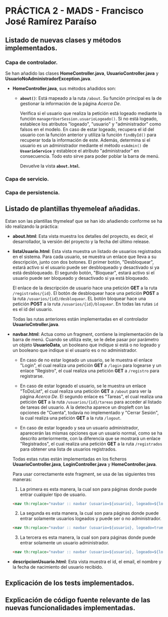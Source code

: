 # PRÁCTICA 2 - MADS - Francisco José Ramírez Paraíso
## Listado de nuevas clases y métodos implementados.
### Capa de controlador.

Se han añadido las clases **HomeController.java**, **UsuarioController.java** y **UsuarioNoAdministradorException.java**.

- **HomeController.java**, sus métodos añadidos son:
    - **`about()`**: Está mapeado a la ruta `/about`. Su función principal es la de gestionar la información de la página _Acerca De_.
    
        Verifica si el usuario que realiza la petición está logeado mediante la función `managerUserSession.usuarioLogeado()`. Si no está logeado, establece los atributos "logeado", "usuario" y "administrador" como falsos en el modelo. En caso de estar logeado, recupera el id del usuario con la función anterior y utiliza la función `findById()` para recuperar toda la información de este. Además, determina si el usuario es un administrador mediante el método `esAdmin()` de **`UsuarioService`** y establece el atributo "administrador" en consecuencia. Todo esto sirve para poder poblar la barra de menú. 

        Devuelve la vista **`about.html`**.

### Capa de servicio.
### Capa de persistencia.

## Listado de plantillas thyemeleaf añadidas.
Estan son las plantillas thymeleaf que se han ido añadiendo conforme se ha ido realizando la práctica:

- **about.html**: Esta vista muestra los detalles del proyecto, es decir, el desarrollador, la versión del proyecto y la fecha del último release.

- **listaUsuario.html**: Esta vista muestra un listado de usuarios registrados en el sistema. Para cada usuario, se muestra un enlace que lleva a su descripción, junto con dos botones. El primer botón, "Desbloquear", estará activo si el usuario puede ser desbloqueado y desactivado si ya está desbloqueado. El segundo botón, "Bloquear", estará activo si el usuario puede ser bloqueado y desactivado si ya está bloqueado.
    
    El enlace de la descripción de usuario hace una petición **GET** a la ruta `/registrados/{id}`. El botón de desbloquear hace una petición **POST** a la ruta `/usuarios/{id}/desbloquear`. EL botón bloquear hace una petición **POST** a la ruta `/usuarios/{id}/bloquear`. En todas las rutas `id` es el id del usuario.

    Todas las rutas anteriores están implementadas en el controlador **UsuarioCntroller.java**.

- **navbar.html**: Actua como un fragment, contiene la implementación de la barra de menú. Cuando se utiliza este, se le debe pasar por parámetro un objeto **UsuarioData**, un booleano que indique si está o no logeado y un booleano que indique si el usuario es o no administrador.

    - En caso de no estar logeado un usuario, se le muestra el enlace "Login", el cual realiza una petición **GET** a `/login` para logearse y un enlace "Registro", el cual realiza una petición **GET** a `/registro` para registrarse.

    - En caso de estar logeado el usuario, se le muestra un enlace "ToDoList", el cual realiza una petición **GET** a `/about` para ver la página _Acerca De_. El segundo enlace es "Tareas", el cual realiza una petición **GET** a la ruta `/usuarios/{id}/tareas` para acceder al listado de tareas del usuario. A la detecha aparece un dropleft con las opciones de "Cuenta", todavía no implementado y "Cerrar Sesión", la cual realiza una petición **GET** a la ruta `/logout`.

    - En caso de estar logeado y sea un usuario administrador, aparecerán las mismas opciones que un usuario normal, como se ha descrito anteriormente, con la diferencia que se mostrará un enlace "Registrados", el cual realiza una petición **GET** a la ruta `/registrados` para obtener una lista de usuarios registrados.

    Todas estas rutas están implementadas en los ficheros **UsuarioController.java**, **LoginController.java** y **HomeController.java**.

    Para usar correctamente este fragment, se usa de las siguientes tres maneras:

    1. La primera es esta manera, la cual son para páginas donde puede entrar cualquier tipo de usuario.

    ```html
    <nav th:replace="navbar :: navbar (usuario=${usuario}, logeado=${logeado}, administrador=${administrador})"></nav>
    ```
    
    2. La segunda es esta manera, la cual son para páginas donde puede entrar solamente usuarios logeados y puede ser o no administrador.

    ```html
    <nav th:replace="navbar :: navbar (usuario=${usuario}, logeado=true, administrador=${administrador})"></nav>
    ```

    3. La tercera es esta manera, la cual son para páginas donde puede entrar solamente un usuario administrador.

    ```html
    <nav th:replace="navbar :: navbar (usuario=${usuario}, logeado=${logeado}, administrador=true)"></nav>
    ```
- **descripcionUsuario.html**: Esta vista muestra el id, el email, el nombre y la fecha de nacimiento del usuario recibido.

## Explicación de los tests implementados.

## Explicación de código fuente relevante de las nuevas funcionalidades implementadas.
